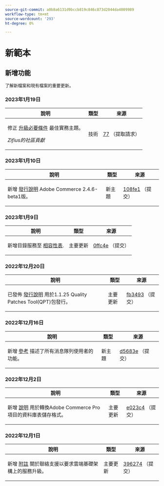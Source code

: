 ```yaml
---
source-git-commit: a0b8a6131d9bccb819c846c873d2044da4009989
workflow-type: tm+mt
source-wordcount: '293'
ht-degree: 0%

---
```

# 新範本

## 新增功能

了解新檔案和現有檔案的重要更新。

### 2023年1月19日

<table>
  <thead>
    <tr>
      <th>說明</th>
      <th>類型</th>
      <th>來源</th>
    </tr>
  </thead>
  <tbody>
    <tr>
      <td><p>修正 <a href="https://experienceleague.adobe.com/docs/commerce-operations/implementation-playbook/best-practices/maintenance/commerce-235-upgrade-prerequisites-mariadb.html">升級必要條件</a> 最佳實務主題。</p>
<p><i>Zifius的社區貢獻</i></p></td>
      <td>技術</td>
      <td><a href="https://github.com/AdobeDocs/commerce-operations.en/pull/77">77</a> （提取請求）</td>
    </tr>
  </tbody>
</table>

### 2023年1月10日

<table>
  <thead>
    <tr>
      <th>說明</th>
      <th>類型</th>
      <th>來源</th>
    </tr>
  </thead>
  <tbody>
    <tr>
      <td><p>新增 <a href="https://experienceleague.adobe.com/docs/commerce-operations/release/notes/adobe-commerce/2-4-6.html">發行說明</a> Adobe Commerce 2.4.6-beta1版。</p>
</td>
      <td>新主題</td>
      <td><a href="https://github.com/AdobeDocs/commerce-operations.en/commit/108fe16a62c51c53d1850583cfd33938e39c7a6c">108fe1</a> （提交）</td>
    </tr>
  </tbody>
</table>

### 2023年1月9日

<table>
  <thead>
    <tr>
      <th>說明</th>
      <th>類型</th>
      <th>來源</th>
    </tr>
  </thead>
  <tbody>
    <tr>
      <td><p>新增目錄服務至 <a href="https://experienceleague.adobe.com/docs/commerce-operations/release/product-availability.html">相容性表</a>.</p>
</td>
      <td>主要更新</td>
      <td><a href="https://github.com/AdobeDocs/commerce-operations.en/commit/0ffc4e9c9b0bb4fe629d0f0fb46bfbb287d5fdcc">0ffc4e</a> （提交）</td>
    </tr>
  </tbody>
</table><!-- date_group --><!-- month_group -->

### 2022年12月20日

<table>
  <thead>
    <tr>
      <th>說明</th>
      <th>類型</th>
      <th>來源</th>
    </tr>
  </thead>
  <tbody>
    <tr>
      <td><p>已發佈 <a href="https://experienceleague.adobe.com/docs/commerce-operations/tools/quality-patches-tool/release-notes.html">發行說明</a> 用於1.1.25 Quality Patches Tool(QPT)包發行。</p>
</td>
      <td>主要更新</td>
      <td><a href="https://github.com/AdobeDocs/commerce-operations.en/commit/fb34939dcfb754175148538faf83033f165e7d11">fb3493</a> （提交）</td>
    </tr>
  </tbody>
</table>

### 2022年12月16日

<table>
  <thead>
    <tr>
      <th>說明</th>
      <th>類型</th>
      <th>來源</th>
    </tr>
  </thead>
  <tbody>
    <tr>
      <td><p>新增 <a href="https://experienceleague.adobe.com/docs/commerce-operations/configuration-guide/message-queues/consumers.html">參考</a> 描述了所有消息隊列使用者的功能。</p>
</td>
      <td>新主題</td>
      <td><a href="https://github.com/AdobeDocs/commerce-operations.en/commit/d5683e80746bf346048e36627f9901bc359ddd81">d5683e</a> （提交）</td>
    </tr>
  </tbody>
</table>

### 2022年12月2日

<table>
  <thead>
    <tr>
      <th>說明</th>
      <th>類型</th>
      <th>來源</th>
    </tr>
  </thead>
  <tbody>
    <tr>
      <td><p>新增 <a href="https://experienceleague.adobe.com/docs/commerce-operations/implementation-playbook/best-practices/maintenance/commerce-235-upgrade-prerequisites-mariadb.html&lt;br/&gt;">說明</a> 用於轉換Adobe Commerce Pro項目的資料庫表儲存格式。</p>
</td>
      <td>主要更新</td>
      <td><a href="https://github.com/AdobeDocs/commerce-operations.en/commit/e023c47548a8dac6a4c3ed2dcfc7557af27a25a2">e023c4</a> （提交）</td>
    </tr>
  </tbody>
</table>

### 2022年12月1日

<table>
  <thead>
    <tr>
      <th>說明</th>
      <th>類型</th>
      <th>來源</th>
    </tr>
  </thead>
  <tbody>
    <tr>
      <td><p>新增 <a href="https://experienceleague.adobe.com/docs/commerce-operations/implementation-playbook/best-practices/maintenance/commerce-235-upgrade-prerequisites-mariadb.html">附註</a> 關於聯絡支援以要求雲端基礎架構上的服務升級。</p>
</td>
      <td>主要更新</td>
      <td><a href="https://github.com/AdobeDocs/commerce-operations.en/commit/396274c0b22534977cf6efeb222634e470b39f6f">396274</a> （提交）</td>
    </tr>
  </tbody>
</table><!-- date_group --><!-- month_group --><!-- year_group -->
